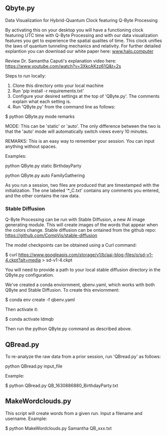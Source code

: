 ## Qbyte.py
Data Visualization for Hybrid-Quantum Clock featuring Q-Byte Processing

By activating this on your desktop you will have a functioning clock featuring UTC time with Q-Byte Processing and with our data visualization features you get to experience the spatial qualites of time. This clock unifies the laws of quantum tunneling mechanics and relativity. For further detailed explantion you can download our white paper here: www.halo.computer

Review Dr. Samantha Caputi's explanation video here: https://www.youtube.com/watch?v=3XkcAKzz61Q&t=2s

Steps to run locally:

1. Clone this directory onto your local machine
2. Run 'pip install -r requirements.txt'
3. Configure your desired settings at the top of 'QByte.py'. The comments explain what each setting is.
4. Run 'QByte.py' from the command line as follows:

$ python QByte.py mode remarks

MODE: This can be 'static' or 'auto'. The only difference between the two is that the 'auto' mode will automatically switch views every 10 minutes.

REMARKS: This is an easy way to remember your session. You can input anything without spaces.
  
Examples:

python QByte.py static BirthdayParty

python QByte.py auto FamilyGathering
  
As you run a session, two files are produced that are timestamped with the initialization. The one labeled '*_C.txt' contains any comments you entered, and the other contains the raw data.

### Stable Diffusion

Q-Byte Processing can be run with Stable Diffusion, a new AI image generating module. This will create images of the words that appear when the colors change. Stable diffusion can be ontained from the github repo: https://github.com/CompVis/stable-diffusion

The model checkpoints can be obtained using a Curl command:

$ curl https://www.googleapis.com/storage/v1/b/aai-blog-files/o/sd-v1-4.ckpt?alt=media > sd-v1-4.ckpt

You will need to provide a path to your local stable diffusion directory in the QByte.py configuration.

We've created a conda enviornment, qbenv.yaml, which works with both QByte and Stable Diffusion. To create this enviornment:

$ conda env create -f qbenv.yaml

Then activate it:

$ conda activate ldmqb

Then run the python QByte.py command as described above.

## QBread.py

To re-analyze the raw data from a prior session, run 'QBread.py' as follows:

python QBread.py input_file
  
Example:

$ python QBread.py QB_1630886880_BirthdayParty.txt

## MakeWordclouds.py

This script will create words from a given run. Input a filename and username. Example:

$ python MakeWordclouds.py Samantha QB_xxx.txt

